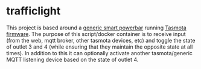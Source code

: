 # trafficlight

This project is based around a [generic smart powerbar](https://www.amazon.ca/dp/B076VRH9WP) running [Tasmota 
firmware](https://tasmota.github.io/docs/). The purpose of this script/docker container is to receive input 
(from the web, mqtt broker, other tasmota devices, etc) and toggle the state of outlet 3 and 4 (while ensuring 
that they maintain the opposite state at all times). In addition to this it can optionally activate another 
tasmota/generic MQTT listening device based on the state of outlet 4.



